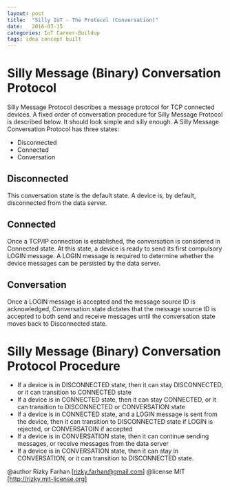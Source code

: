 ```yaml
---
layout: post
title:  "Silly IoT - The Protocol (Conversation)"
date:   2016-03-15 
categories: IoT Career-Buildup
tags: idea concept built
---
```


# Silly Message (Binary) Conversation Protocol

Silly Message Protocol describes a message protocol for TCP connected devices.
A fixed order of conversation procedure for Silly Message Protocol is described below.
It should look simple and silly enough. 
A Silly Message Conversation Protocol has three states:
- Disconnected
- Connected
- Conversation

## Disconnected
This conversation state is the default state. A device is, by default, disconnected from the data server.

## Connected
Once a TCP/IP connection is established, the conversation is considered in Connected state. At this state, a device is ready to send its first compulsory LOGIN message.
A LOGIN message is required to determine whether the device messages can be persisted by the data server.

## Conversation
Once a LOGIN message is accepted and the message source ID is acknowledged, Conversation state dictates that the message source ID is accepted to both send and receive messages until the conversation state moves back to Disconnected state.

# Silly Message (Binary) Conversation Protocol Procedure
- If a device is in DISCONNECTED state, then it can stay DISCONNECTED, or it can transition to CONNECTED state
- If a device is in CONNECTED state, then it can stay CONNECTED, or it can transition to DISCONNECTED or CONVERSATION state
- If a device is in CONNECTED state, and a LOGIN message is sent from the device, then it can transition to DISCONNECTED state if LOGIN is rejected, or CONVERSATOIN if accepted
- If a device is in CONVERSATION state, then it can continue sending messages, or receive messages from the data server
- If a device is in CONVERSATION state, then it can stay in CONVERSATION, or it can transition to DISCONNECTED state.

@author Rizky Farhan [rizky.farhan@gmail.com]
@license MIT [http://rizky.mit-license.org]
